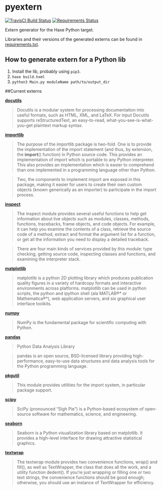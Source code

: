 # pyextern
[![TravisCI Build Status](https://travis-ci.org/andyli/pyextern.svg?branch=master)](https://travis-ci.org/andyli/pyextern) 
[![Requirements Status](https://requires.io/github/andyli/pyextern/requirements.svg?branch=master)](https://requires.io/github/andyli/pyextern/requirements/?branch=master)

Extern generator for the Haxe Python target.

Libraries and their versions of the generated externs can be found in [requirements.txt](requirements.txt).



## How to generate extern for a Python lib

 1. Install the lib, probably using `pip3`.
 2. `haxe build.hxml`
 3. `python3 Main.py moduleName path/to/output_dir`



##Current externs

**[docutils](https://pypi.python.org/pypi/docutils)**
> Docutils is a modular system for processing documentation into useful formats, such as HTML, XML, and LaTeX. For input Docutils supports reStructuredText, an easy-to-read, what-you-see-is-what-you-get plaintext markup syntax.

**[importlib](https://docs.python.org/3/library/importlib.html)**
>The purpose of the importlib package is two-fold. One is to provide the implementation of the import statement (and thus, by extension, the __import__() function) in Python source code. This provides an implementation of import which is portable to any Python interpreter. This also provides an implementation which is easier to comprehend than one implemented in a programming language other than Python.

>Two, the components to implement import are exposed in this package, making it easier for users to create their own custom objects (known generically as an importer) to participate in the import process.

**[inspect](https://docs.python.org/3/library/inspect.html)**
>The inspect module provides several useful functions to help get information about live objects such as modules, classes, methods, functions, tracebacks, frame objects, and code objects. For example, it can help you examine the contents of a class, retrieve the source code of a method, extract and format the argument list for a function, or get all the information you need to display a detailed traceback.

>There are four main kinds of services provided by this module: type checking, getting source code, inspecting classes and functions, and examining the interpreter stack.

**[matplotlib](http://matplotlib.org/)**	
> matplotlib is a python 2D plotting library which produces publication quality figures in a variety of hardcopy formats and interactive environments across platforms. matplotlib can be used in python scripts, the python and ipython shell (ala MATLAB®* or Mathematica®†), web application servers, and six graphical user interface toolkits.

**[numpy](http://www.numpy.org/)**
>NumPy is the fundamental package for scientific computing with Python.

**[pandas](http://pandas.pydata.org/)**
> Python Data Analysis Library

>pandas is an open source, BSD-licensed library providing high-performance, easy-to-use data structures and data analysis tools for the Python programming language.

**[pkgutil](https://docs.python.org/3/library/pkgutil.html)**
> This module provides utilities for the import system, in particular package support.

**[scipy](https://www.scipy.org/)**
> SciPy (pronounced “Sigh Pie”) is a Python-based ecosystem of open-source software for mathematics, science, and engineering.

**[seaborn](https://stanford.edu/~mwaskom/software/seaborn/)**
> Seaborn is a Python visualization library based on matplotlib. It provides a high-level interface for drawing attractive statistical graphics.

**[textwrap](https://docs.python.org/3/library/textwrap.html)**
> The textwrap module provides two convenience functions, wrap() and fill(), as well as TextWrapper, the class that does all the work, and a utility function dedent(). If you’re just wrapping or filling one or two text strings, the convenience functions should be good enough; otherwise, you should use an instance of TextWrapper for efficiency.


